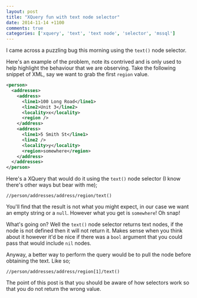 ```yaml
---
layout: post
title: "XQuery fun with text node selector"
date: 2014-11-14 +1100
comments: true
categories: ['xquery', 'text', 'text node', 'selector', 'mssql']
---
```


I came across a puzzling bug this morning using the `text()` node selector.

Here's an example of the problem, note its contrived and is only used to help highlight the behaviour that we are observing. Take the following snippet of XML, say we want to grab the first `region` value.

```xml
<person>
  <addresses>
    <address>
      <line1>100 Long Road</line1>
      <line2>Unit 3</line2>
      <locality>x</locality>
      <region />
    </address>
    <address>
      <line1>5 Smith St</line1>
      <line2 />
      <locality>y</locality>
      <region>somewhere</region>
    </address>
  </addresses>
</person>

```

Here's a XQuery that would do it using the `text()` node selector (I know there's other ways but bear with me);

```
//person/addresses/address/region/text()
```

You'll find that the result is not what you might expect, in our case we want an empty string or a `null`. However what you get is `somewhere`! Oh snap!

What's going on? Well the `text()` node selector returns text nodes, if the node is not defined then it will not return it. Makes sense when you think about it however it'd be nice if there was a `bool` argument that you could pass that would include `nil` nodes.

Anyway, a better way to perform the query would be to pull the node before obtaining the text. Like so;

```
//person/addresses/address/region[1]/text()
```

The point of this post is that you should be aware of how selectors work so that you do not return the wrong value. 
